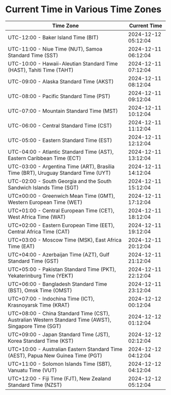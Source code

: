 # Current Time in Various Time Zones

| Time Zone | Current Time |
|-----------|--------------|
| UTC-12:00 - Baker Island Time (BIT) | 2024-12-12 05:12:04 |
| UTC-11:00 - Niue Time (NUT), Samoa Standard Time (SST) | 2024-12-11 06:12:04 |
| UTC-10:00 - Hawaii-Aleutian Standard Time (HAST), Tahiti Time (TAHT) | 2024-12-11 07:12:04 |
| UTC-09:00 - Alaska Standard Time (AKST) | 2024-12-11 08:12:04 |
| UTC-08:00 - Pacific Standard Time (PST) | 2024-12-11 09:12:04 |
| UTC-07:00 - Mountain Standard Time (MST) | 2024-12-11 10:12:04 |
| UTC-06:00 - Central Standard Time (CST) | 2024-12-11 11:12:04 |
| UTC-05:00 - Eastern Standard Time (EST) | 2024-12-11 12:12:04 |
| UTC-04:00 - Atlantic Standard Time (AST), Eastern Caribbean Time (ECT) | 2024-12-11 13:12:04 |
| UTC-03:00 - Argentina Time (ART), Brasília Time (BRT), Uruguay Standard Time (UYT) | 2024-12-11 14:12:04 |
| UTC-02:00 - South Georgia and the South Sandwich Islands Time (SGT) | 2024-12-11 15:12:04 |
| UTC±00:00 - Greenwich Mean Time (GMT), Western European Time (WET) | 2024-12-11 17:12:04 |
| UTC+01:00 - Central European Time (CET), West Africa Time (WAT) | 2024-12-11 18:12:04 |
| UTC+02:00 - Eastern European Time (EET), Central Africa Time (CAT) | 2024-12-11 19:12:04 |
| UTC+03:00 - Moscow Time (MSK), East Africa Time (EAT) | 2024-12-11 20:12:04 |
| UTC+04:00 - Azerbaijan Time (AZT), Gulf Standard Time (GST) | 2024-12-11 21:12:04 |
| UTC+05:00 - Pakistan Standard Time (PKT), Yekaterinburg Time (YEKT) | 2024-12-11 22:12:04 |
| UTC+06:00 - Bangladesh Standard Time (BST), Omsk Time (OMST) | 2024-12-11 23:12:04 |
| UTC+07:00 - Indochina Time (ICT), Krasnoyarsk Time (KRAT) | 2024-12-12 00:12:04 |
| UTC+08:00 - China Standard Time (CST), Australian Western Standard Time (AWST), Singapore Time (SGT) | 2024-12-12 01:12:04 |
| UTC+09:00 - Japan Standard Time (JST), Korea Standard Time (KST) | 2024-12-12 02:12:04 |
| UTC+10:00 - Australian Eastern Standard Time (AEST), Papua New Guinea Time (PGT) | 2024-12-12 04:12:04 |
| UTC+11:00 - Solomon Islands Time (SBT), Vanuatu Time (VUT) | 2024-12-12 04:12:04 |
| UTC+12:00 - Fiji Time (FJT), New Zealand Standard Time (NZST) | 2024-12-12 05:12:04 |
